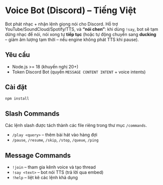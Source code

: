 # Voice Bot (Discord) – Tiếng Việt

Bot phát nhạc + nhận lệnh giọng nói cho Discord. Hỗ trợ YouTube/SoundCloud/Spotify/TTS, và **“nói chen”**: khi dùng `!say`, bot sẽ tạm dừng nhạc để nói, nói xong tự **tiếp tục** (hoặc tự động chuyển sang **ducking** – giảm âm lượng tạm thời – nếu engine không phát TTS khi pause).

## Yêu cầu
- Node.js >= 18 (khuyến nghị 20+)
- Token Discord Bot (quyền `MESSAGE CONTENT INTENT` + voice intents)

## Cài đặt
```bash
npm install
```

## Slash Commands
Các lệnh slash được tách thành các file riêng trong thư mục `/commands`.
- `/play <query>` – thêm bài hát vào hàng đợi
- `/pause`, `/resume`, `/skip`, `/stop`, `/queue`, `/ping`

## Message Commands
- `!join` – tham gia kênh voice và tạo thread
- `!say <text>` – bot nói TTS (trả lời qua embed)
- `!help` – liệt kê các lệnh khả dụng
